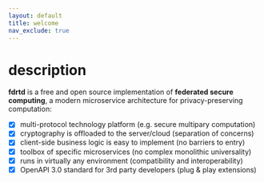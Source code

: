 ```yaml
---
layout: default
title: welcome
nav_exclude: true
---
```


# description

**fdrtd** is a free and open source implementation of **federated secure computing**,
a modern microservice architecture for privacy-preserving computation:

- [x] multi-protocol technology platform (e.g. secure multipary computation)
- [x] cryptography is offloaded to the server/cloud (separation of concerns)
- [x] client-side business logic is easy to implement (no barriers to entry)
- [x] toolbox of specific microservices (no complex monolithic universality)
- [x] runs in virtually any environment (compatibility and interoperability)
- [x] OpenAPI 3.0 standard for 3rd party developers (plug & play extensions)
